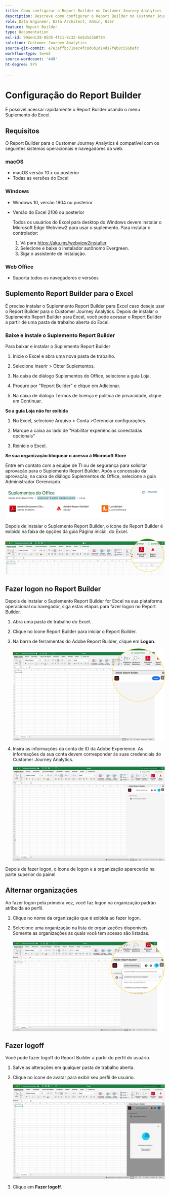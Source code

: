 ```yaml
---
title: Como configurar o Report Builder no Customer Journey Analytics
description: Descreve como configurar o Report Builder no Customer Journey Analytics
role: Data Engineer, Data Architect, Admin, User
feature: Report Builder
type: Documentation
exl-id: 99aedc28-05d5-4fc1-8c32-6e5d1d3b0f84
solution: Customer Journey Analytics
source-git-commit: e7e3affbc710ec4fc8d6b1d14d17feb8c556befc
workflow-type: tm+mt
source-wordcount: '449'
ht-degree: 97%

---
```


# Configuração do Report Builder

É possível acessar rapidamente o Report Builder usando o menu Suplemento do Excel.

## Requisitos

O Report Builder para o Customer Journey Analytics é compatível com os seguintes sistemas operacionais e navegadores da web.

### macOS

- macOS versão 10.x ou posterior
- Todas as versões do Excel

### Windows

- Windows 10, versão 1904 ou posterior
- Versão do Excel 2106 ou posterior

  Todos os usuários do Excel para desktop do Windows devem instalar o Microsoft Edge Webview2 para usar o suplemento. Para instalar o controlador:

   1. Vá para <https://aka.ms/webview2installer>.
   1. Selecione e baixe o instalador autônomo Evergreen.
   1. Siga o assistente de instalação.

### Web Office

- Suporta todos os navegadores e versões


## Suplemento Report Builder para o Excel

É preciso instalar o Suplemnento Report Builder para Excel caso deseje usar o Report Builder para o Customer Journey Analytics. Depois de instalar o Suplemento Report Builder para Excel, você pode acessar o Report Builder a partir de uma pasta de trabalho aberta do Excel.

### Baixe e instale o Suplemento Report Builder

Para baixar e instalar o Suplemento Report Builder

1. Inicie o Excel e abra uma nova pasta de trabalho.

1. Selecione Inserir > Obter Suplementos.

1. Na caixa de diálogo Suplementos do Office, selecione a guia Loja.

1. Procure por &quot;Report Builder&quot; e clique em Adicionar.

1. Na caixa de diálogo Termos de licença e política de privacidade, clique em Continuar.

**Se a guia Loja não for exibida**

1. No Excel, selecione Arquivo > Conta >Gerenciar configurações.

1. Marque a caixa ao lado de &quot;Habilitar experiências conectadas opcionais&quot;

1. Reinicie o Excel.

**Se sua organização bloquear o acesso à Microsoft Store**

Entre em contato com a equipe de TI ou de segurança para solicitar aprovação para o Suplemento Report Builder. Após a concessão da aprovação, na caixa de diálogo Suplementos do Office, selecione a guia Administrador Gerenciado.

![](./assets/image1.png)

Depois de instalar o Suplemento Report Builder, o ícone de Report Builder é exibido na faixa de opções da guia Página inicial, do Excel.

![](./assets/rb_app_icon.png)

## Fazer logon no Report Builder

Depois de instalar o Suplemento Report Builder for Excel na sua plataforma operacional ou navegador, siga estas etapas para fazer logon no Report Builder.

1. Abra uma pasta de trabalho do Excel.

1. Clique no ícone Report Builder para iniciar o Report Builder.

1. Na barra de ferramentas do Adobe Report Builder, clique em **Logon**.

   ![](./assets/rb_login.png)

1. Insira as informações da conta de ID da Adobe Experience. As informações da sua conta devem corresponder às suas credenciais do Customer Journey Analytics.

   ![](./assets/image4.png)

Depois de fazer logon, o ícone de logon e a organização aparecerão na parte superior do painel

## Alternar organizações

Ao fazer logon pela primeira vez, você faz logon na organização padrão atribuída ao perfil.

1. Clique no nome da organização que é exibida ao fazer logon.

1. Selecione uma organização na lista de organizações disponíveis. Somente as organizações às quais você tem acesso são listadas.

   ![](./assets/image5.png)

## Fazer logoff

Você pode fazer logoff do Report Builder a partir do perfil do usuário.

1. Salve as alterações em qualquer pasta de trabalho aberta.

1. Clique no ícone de avatar para exibir seu perfil de usuário.

   ![](./assets/image6.png)

1. Clique em **Fazer logoff**.
